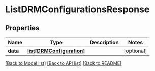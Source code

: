 # ListDRMConfigurationsResponse

## Properties
Name | Type | Description | Notes
------------ | ------------- | ------------- | -------------
**data** | [**list[DRMConfiguration]**](DRMConfiguration.md) |  | [optional]

[[Back to Model list]](../README.md#documentation-for-models) [[Back to API list]](../README.md#documentation-for-api-endpoints) [[Back to README]](../README.md)


